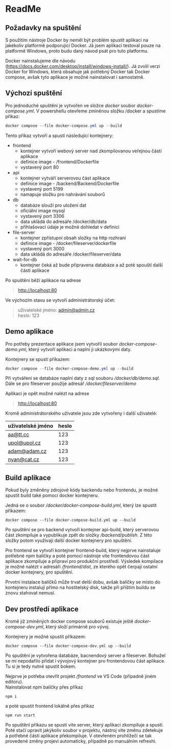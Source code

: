 # ReadMe

## Požadavky na spuštění
S použitím nástroje Docker by neměl být problém spustit aplikaci na jakékoliv platformě podporující Docker. Já jsem aplikaci testoval pouze na platformě Windows, proto budu daný návod psát pro tuto platformu.

Docker nainstalujeme dle návodu (https://docs.docker.com/desktop/install/windows-install/). Já zvolil verzi Docker for Windows, která obsahuje jak potřebný Docker tak Docker compose, avšak tyto aplikace je možné nainstalovat i samostatně.



## Výchozí spuštění
Pro jednoduché spuštění je vytvořen ve složce *docker* soubor *docker-compose.yml*.
V powershellu otevřeme zmíněnou složku /docker a spustíme příkaz:
```powershell
docker compose --file docker-compose.yml up --build
```

Tento příkaz vytvoří a spustí následující kontejnery:
- frontend
  - kontejner vytvoří webový server nad zkompilovanou veřejnou částí aplikace
  - definice image - /frontend/Dockerfile
  - vystavený port 80
- api
  - kontejner vytváří serverovou část aplikace
  - definice image - /backend/Backend/Dockerfile
  - vystavený port 5199
  - namapuje složku pro nahrávání souborů
- db
  - databáze slouží pro uložení dat
  - oficiální image mysql
  - vystavený port 3306
  - data ukládá do adresáře /docker/db/data
  - přihlašovací údaje je možné dohledat v definici
- file-server
  - kontejner zpřístupní obsah složky na http rozhraní
  - definice image - /docker/fileserver/dockerfile
  - vystavený port 3000
  - data ukládá do adresáře /docker/fileserver/data
- wait-for-db
  - kontejner čeká až bude připravena databáze a až poté spouští další části aplikace

Po spuštění běží aplikace na adrese
> <http://localhost:80>

Ve výchozím stavu se vytvoří administrátorský účet:
> uživatelské jméno: admin@admin.cz\
> heslo: 123


## Demo aplikace
Pro potřeby prezentace aplikace jsem vytvořil soubor *docker-compose-demo.yml*, který vytvoří aplikaci a naplní ji ukázkovými daty.

Kontejnery se spustí příkazem:
```powershell
docker compose --file docker-compose-demo.yml up --build
```

Při vytváření se databáze naplní daty z sql souboru */docker/db/demo.sql*. \
Dále se pro fileserver použije adresář */docker/fileserver/demo*



Aplikaci je opět možné nalézt na adrese
> <http://localhost:80>

Kromě administrátorského uživatele jsou zde vytvořeny i další uživatelé:

|uživatelské jméno|heslo|
|-|-|
|aa@tt.cc|123|
|upol@upol.cz|123|
|adam@adam.cz|123|
|nyan@cat.cz|123|

## Build aplikace
Pokud byly změněny zdrojové kódy backendu nebo frontendu, je možné spustit build také pomocí docker kontejneru.

Jedná se o soubor */docker/docker-compose-build.yml*, který lze spustit příkazem:
```
docker compose --file docker-compose-build.yml up --build
```

Po spuštění se pro backend vytvoří kontejner api-build, který serverovou část zkompiluje a vypublikuje zpět do složky */backend/publish*. Z této složky potom využívají další docker kontejnery pro spuštění.

Pro frontend se vytvoří kontejner frontend-build, který nejprve nainstaluje potřebné npm balíčky a poté pomocí nástroje vite frontendovou část aplikace zkompiluje a připraví pro produkční prostředí.  Výsledek kompilace je možné nalézt v adresáři */frontend/dist*, ze kterého opět čerpají ostatní docker kontejnery, pro spuštění.

Prvotní instalace balíčků může trvat delší dobu, avšak balíčky se místo do kontejneru instalují přímo na hostitelský disk, takže při příštím buildu se znovu stahovat nemusí.

## Dev prostředí aplikace
Kromě již zmíněných docker compose souborů existuje ještě *docker-compose-dev.yml*, který složí primárně pro vývoj.

Kontejnery je možné spustit příkazem:
```
docker compose --file docker-compose-dev.yml up --build
```

Po spuštění je vytvořena databáze, bacnendový server a fileserver.
Bohužel se mi nepodařilo přidat i vývojový kontejner pro frontendovou část aplikace. Tu si je tedy nutné spustit bokem.

Nejprve je potřeba otevřít projekt */frontend* ve VS Code (případně jiném editoru). \
Nainstalovat npm balíčky přes příkaz
```
npm i
```
a poté spustit frontend lokálně přes příkaz
```
npm run start
```

Po spuštění příkazu se spustí vite server, který aplikaci zkompiluje a spustí.\
Poté stačí upravit jakýkoliv soubor v projektu, nástroj vite změnu zdetekuje a potřebné části aplikace překompiluje. V otevřeném prohlížeči se tak provedené změny projeví automaticky, případně po manuálním refreshi.